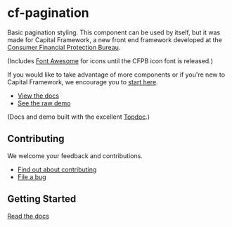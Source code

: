 # cf-pagination

Basic pagination styling.
This component can be used by itself, but it was made for Capital Framework,
a new front end framework developed at the
[Consumer Financial Protection Bureau](https://cfpb.github.io/).

(Includes [Font Awesome](http://fontawesome.io/) for icons until the CFPB icon
font is released.)

If you would like to take advantage of more components or if you're new to
Capital Framework, we encourage you to [start here](https://cfpb.github.io/capital-framework/).

- [View the docs](https://cfpb.github.io/cf-pagination/docs/)
- [See the raw demo](https://cfpb.github.io/cf-pagination/demo/)

(Docs and demo built with the excellent [Topdoc](https://github.com/topcoat/topdoc/).)


## Contributing

We welcome your feedback and contributions.

- [Find out about contributing](https://cfpb.github.io/capital-framework/contributing/)
- [File a bug](https://github.com/cfpb/cf-pagination/issues/new?body=%23%23%20URL%0D%0D%0D%23%23%20Actual%20Behavior%0D%0D%0D%23%23%20Expected%20Behavior%0D%0D%0D%23%23%20Steps%20to%20Reproduce%0D%0D%0D%23%23%20Screenshot&labels=bug)


## Getting Started

[Read the docs](https://cfpb.github.io/capital-framework/components/)
